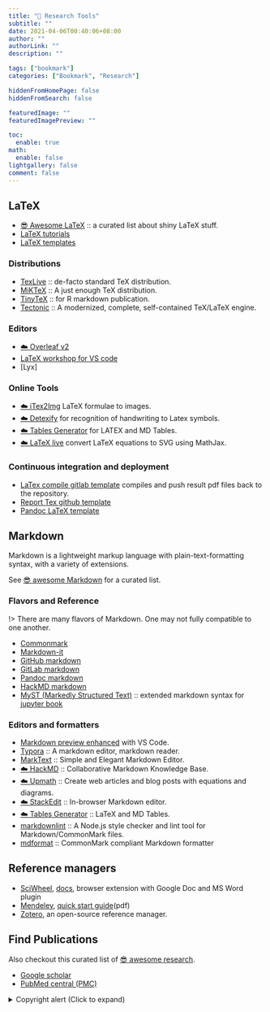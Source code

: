 ```yaml
---
title: "🔖 Research Tools"
subtitle: ""
date: 2021-04-06T00:40:06+08:00
author: ""
authorLink: ""
description: ""

tags: ["bookmark"]
categories: ["Bookmark", "Research"]

hiddenFromHomePage: false
hiddenFromSearch: false

featuredImage: ""
featuredImagePreview: ""

toc:
  enable: true
math:
  enable: false
lightgallery: false
comment: false
---
```


<!--more-->

## LaTeX

- [😎 Awesome LaTeX](https://github.com/egeerardyn/awesome-LaTeX) :: a curated list about shiny LaTeX stuff.
- [LaTeX tutorials](https://www.latex-tutorial.com/)
- [LaTeX templates](http://www.latextemplates.com/)

### Distributions

- [TexLive](https://tug.org/texlive/) :: de-facto standard TeX distribution.
- [MiKTeX](https://miktex.org/) :: A just enough TeX distribution.
- [TinyTeX](https://yihui.org/tinytex/) :: for R markdown publication.
- [Tectonic](https://tectonic-typesetting.github.io/) :: A modernized, complete, self-contained TeX/LaTeX engine.

### Editors

- [☁️ Overleaf v2](https://v2.overleaf.com)
- [LaTeX workshop for VS code](https://marketplace.visualstudio.com/items?itemName=James-Yu.latex-workshop)
- [Lyx]

### Online Tools

- [☁️ iTex2Img](http://www.sciweavers.org/free-online-latex-equation-editor) LaTeX formulae to images.
- [☁️ Detexify](http://detexify.kirelabs.org/classify.html) for recognition of handwriting to Latex symbols.
- [☁️ Tables Generator](https://www.tablesgenerator.com/) for LATEX and MD Tables.
- [☁️ LaTeX live](https://www.latexlive.com/) convert LaTeX equations to SVG using MathJax.

### Continuous integration and deployment

- [LaTex compile gitlab template](https://gitlab.com/jasonrwang/dissertation-tudelft-latex) compiles and push result pdf files back to the repository.
- [Report Tex github template](https://github.com/stevengogogo/ReportTex)
- [Pandoc LaTeX template](https://github.com/Wandmalfarbe/pandoc-latex-template)

## Markdown

Markdown is a lightweight markup language with plain-text-formatting syntax, with a variety of extensions.

See [😎 awesome Markdown](https://github.com/mundimark/awesome-markdown) for a curated list.

### Flavors and Reference

!> There are many flavors of Markdown. One may not fully compatible to one another.

- [Commonmark](https://commonmark.org/help/)
- [Markdown-it](https://markdown-it.github.io/)
- [GitHub markdown](https://guides.github.com/features/mastering-markdown/)
- [GitLab markdown](https://docs.gitlab.com/ee/user/markdown.html)
- [Pandoc markdown](https://pandoc.org/MANUAL.html#pandocs-markdown)
- [HackMD markdown](https://hackmd.io/@eMP9zQQ0Qt6I8Uqp2Vqy6w/SyiOheL5N/%2FBVqowKshRH246Q7UDyodFA?type=book)
- [MyST (Markedly Structured Text)](https://jupyterbook.org/content/myst.html) :: extended markdown syntax for [jupyter book](https://jupyterbook.org/)

### Editors and formatters

- [Markdown preview enhanced](https://shd101wyy.github.io/markdown-preview-enhanced/) with VS Code.
- [Typora](https://typora.io/) :: A markdown editor, markdown reader.
- [MarkText](https://marktext.app/) :: Simple and Elegant Markdown Editor.
- [☁️ HackMD](https://hackmd.io/) :: Collaborative Markdown Knowledge Base.
- [☁️ Upmath](https://upmath.me/) :: Create web articles and blog posts with equations and diagrams.
- [☁️ StackEdit](https://stackedit.io/) :: In-browser Markdown editor.
- [☁️ Tables Generator](https://www.tablesgenerator.com/) :: LaTeX and MD Tables.
- [markdownlint](https://github.com/DavidAnson/markdownlint) :: A Node.js style checker and lint tool for Markdown/CommonMark files.
- [mdformat](https://mdformat.rtfd.io/) :: CommonMark compliant Markdown formatter

## Reference managers

- [SciWheel](https://sciwheel.com/work/), [docs](https://sciwheel.com/work/#/faq/all-topics), browser extension with Google Doc and MS Word plugin
- [Mendeley](https://www.mendeley.com/), [quick start guide](https://static.mendeley.com/weblet-awareness/documents/Mendeley-Quick-Start.pdf)(pdf)
- [Zotero](https://www.zotero.org/), an open-source reference manager.

## Find Publications

Also checkout this curated list of [😎 awesome research](https://github.com/emptymalei/awesome-research).

- [Google scholar](https://scholar.google.com.tw/)
- [PubMed central (PMC)](https://www.ncbi.nlm.nih.gov/pmc/)

<details>
<summary>Copyright alert (Click to expand)</summary>

- [Sci-Hub](https://sci-hub.se/)
- [Library Genesis](http://gen.lib.rus.ec/)
- [Z-Library](https://1lib.net/)
- [BookFI](http://en.bookfi.net/)

</details>

